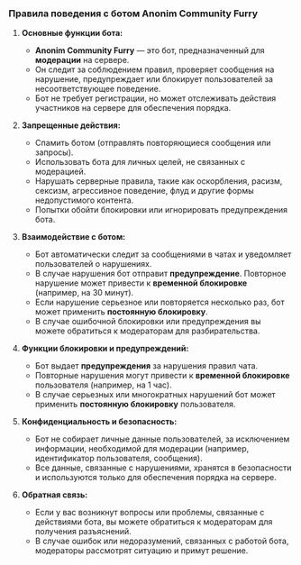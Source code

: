 ### **Правила поведения с ботом Anonim Community Furry**

1. **Основные функции бота:**
   - **Anonim Community Furry** — это бот, предназначенный для **модерации** на сервере.
   - Он следит за соблюдением правил, проверяет сообщения на нарушение, предупреждает или блокирует пользователей за несоответствующее поведение.
   - Бот не требует регистрации, но может отслеживать действия участников на сервере для обеспечения порядка.

2. **Запрещенные действия:**
   - Спамить ботом (отправлять повторяющиеся сообщения или запросы).
   - Использовать бота для личных целей, не связанных с модерацией.
   - Нарушать серверные правила, такие как оскорбления, расизм, сексизм, агрессивное поведение, флуд и другие формы недопустимого контента.
   - Попытки обойти блокировки или игнорировать предупреждения бота.

3. **Взаимодействие с ботом:**
   - Бот автоматически следит за сообщениями в чатах и уведомляет пользователей о нарушениях.
   - В случае нарушения бот отправит **предупреждение**. Повторное нарушение может привести к **временной блокировке** (например, на 30 минут).
   - Если нарушение серьезное или повторяется несколько раз, бот может применить **постоянную блокировку**.
   - В случае ошибочной блокировки или предупреждения вы можете обратиться к модераторам для разбирательства.

4. **Функции блокировки и предупреждений:**
   - Бот выдает **предупреждения** за нарушения правил чата.
   - Повторные нарушения могут привести к **временной блокировке** пользователя (например, на 1 час).
   - В случае серьезных или многократных нарушений бот может применить **постоянную блокировку** пользователя.

5. **Конфиденциальность и безопасность:**
   - Бот не собирает личные данные пользователей, за исключением информации, необходимой для модерации (например, идентификатор пользователя, сообщения).
   - Все данные, связанные с нарушениями, хранятся в безопасности и используются только для обеспечения порядка на сервере.

6. **Обратная связь:**
   - Если у вас возникнут вопросы или проблемы, связанные с действиями бота, вы можете обратиться к модераторам для получения разъяснений.
   - В случае ошибок или недоразумений, связанных с работой бота, модераторы рассмотрят ситуацию и примут решение.

